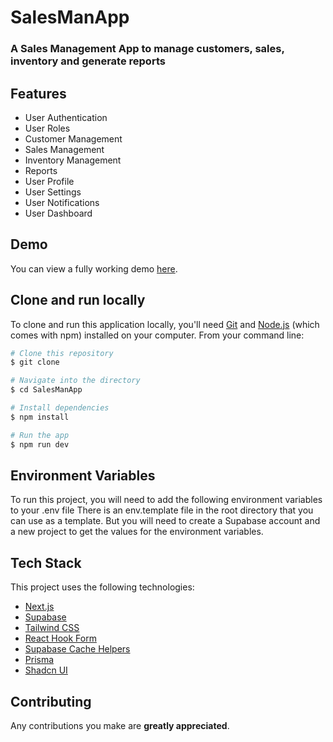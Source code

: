 # SalesManApp

### A Sales Management App to manage customers, sales, inventory and generate reports

## Features

- User Authentication
- User Roles
- Customer Management
- Sales Management
- Inventory Management
- Reports
- User Profile
- User Settings
- User Notifications
- User Dashboard

## Demo

You can view a fully working demo [here](https://sales-man-app.vercel.app/).

## Clone and run locally

To clone and run this application locally, you'll need [Git](https://git-scm.com) and [Node.js](https://nodejs.org/en/download/) (which comes with npm) installed on your computer. From your command line:

```bash
# Clone this repository
$ git clone

# Navigate into the directory
$ cd SalesManApp

# Install dependencies
$ npm install

# Run the app
$ npm run dev
```

## Environment Variables

To run this project, you will need to add the following environment variables to your .env file
There is an env.template file in the root directory that you can use as a template.
But you will need to create a Supabase account and a new project to get the values for the environment variables.

## Tech Stack

This project uses the following technologies:

- [Next.js](https://nextjs.org/)
- [Supabase](https://supabase.io/)
- [Tailwind CSS](https://tailwindcss.com/)
- [React Hook Form](https://react-hook-form.com/)
- [Supabase Cache Helpers](https://)
- [Prisma](https://prisma.io/)
- [Shadcn UI](https://ui.shadcn.com/)

## Contributing

Any contributions you make are **greatly appreciated**.
